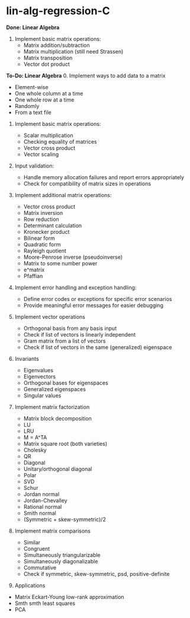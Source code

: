 # lin-alg-regression-C

**Done: Linear Algebra**

1. Implement basic matrix operations:
   - Matrix addition/subtraction
   - Matrix multiplication (still need Strassen)
   - Matrix transposition
   - Vector dot product

**To-Do: Linear Algebra**
0. Implement ways to add data to a matrix
   - Element-wise
   - One whole column at a time
   - One whole row at a time
   - Randomly
   - From a text file

1. Implement basic matrix operations:
   - Scalar multiplication
   - Checking equality of matrices
   - Vector cross product
   - Vector scaling
   
2. Input validation:
   - Handle memory allocation failures and report errors appropriately
   - Check for compatibility of matrix sizes in operations

3. Implement additional matrix operations:
   - Vector cross product
   - Matrix inversion
   - Row reduction
   - Determinant calculation
   - Kronecker product
   - Bilinear form
   - Quadratic form
   - Rayleigh quotient
   - Moore-Penrose inverse (pseudoinverse)
   - Matrix to some number power
   - e^matrix
   - Pfaffian

4. Implement error handling and exception handling:
   - Define error codes or exceptions for specific error scenarios
   - Provide meaningful error messages for easier debugging

5. Implement vector operations
   - Orthogonal basis from any basis input
   - Check if list of vectors is linearly independent
   - Gram matrix from a list of vectors
   - Check if list of vectors in the same (generalized) eigenspace

6. Invariants
   - Eigenvalues
   - Eigenvectors
   - Orthogonal bases for eigenspaces
   - Generalized eigenspaces
   - Singular values

7. Implement matrix factorization
   - Matrix block decomposition
   - LU
   - LRU
   - M = A^TA
   - Matrix square root (both varieties)
   - Cholesky
   - QR
   - Diagonal
   - Unitary/orthogonal diagonal
   - Polar
   - SVD
   - Schur
   - Jordan normal
   - Jordan-Chevalley
   - Rational normal
   - Smith normal
   - (Symmetric + skew-symmetric)/2

8. Implement matrix comparisons
   - Similar
   - Congruent
   - Simultaneously triangularizable
   - Simultaneously diagonalizable
   - Commutative
   - Check if symmetric, skew-symmetric, psd, positive-definite

9.  Applications
   - Matrix Eckart-Young low-rank approximation
   - Smth smth least squares
   - PCA